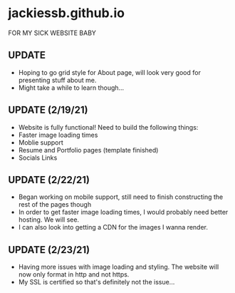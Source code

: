 # jackiessb.github.io
FOR MY SICK WEBSITE BABY

## UPDATE
* Hoping to go grid style for About page, will look very good for presenting stuff about me.
* Might take a while to learn though...

## UPDATE (2/19/21)
* Website is fully functional! Need to build the following things:
* Faster image loading times
* Moblie support
* Resume and Portfolio pages (template finished)
* Socials Links

## UPDATE (2/22/21)
* Began working on mobile support, still need to finish constructing the rest of the pages though
* In order to get faster image loading times, I would probably need better hosting. We will see.
* I can also look into getting a CDN for the images I wanna render.

## UPDATE (2/23/21)
* Having more issues with image loading and styling. The website will now only format in http and not https.
* My SSL is certified so that's definitely not the issue...